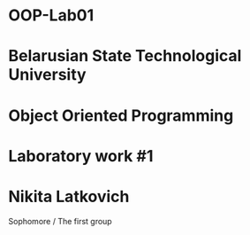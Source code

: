 # OOP-Lab01

# Belarusian State Technological University

# Object Oriented Programming

# Laboratory work #1

# Nikita Latkovich

Sophomore / The first group

